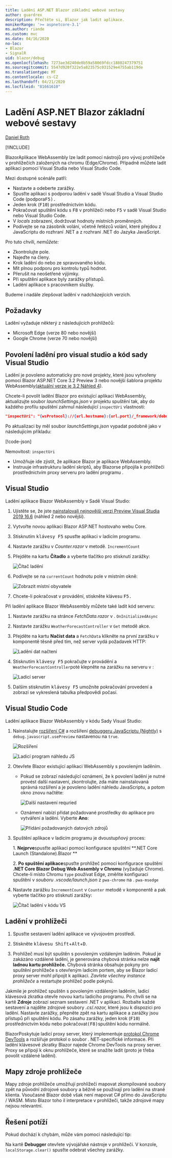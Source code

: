 ```yaml
---
title: Ladění ASP.NET Blazor základní webové sestavy
author: guardrex
description: Přečtěte si, Blazor jak ladit aplikace.
monikerRange: '>= aspnetcore-3.1'
ms.author: riande
ms.custom: mvc
ms.date: 04/16/2020
no-loc:
- Blazor
- SignalR
uid: blazor/debug
ms.openlocfilehash: 7273ae3d240de0b59a58069fdcc1880247379751
ms.sourcegitcommit: 5547d920f322e5a823575c031529e4755ab119de
ms.translationtype: MT
ms.contentlocale: cs-CZ
ms.lasthandoff: 04/21/2020
ms.locfileid: "81661610"
---
```

# <a name="debug-aspnet-core-opno-locblazor-webassembly"></a>Ladění ASP.NET Blazor základní webové sestavy

[Daniel Roth](https://github.com/danroth27)

[!INCLUDE[](~/includes/blazorwasm-preview-notice.md)]

BlazorAplikace WebAssembly lze ladit pomocí nástrojů pro vývoj prohlížeče v prohlížečích založených na chromu (Edge/Chrome).  Případně můžete ladit aplikaci pomocí Visual Studia nebo Visual Studio Code.

Mezi dostupné scénáře patří:

* Nastavte a odeberte zarážky.
* Spusťte aplikaci s podporou ladění v sadě Visual Studio a Visual Studio Code (podpora<kbd>F5).</kbd>
* Jeden krok (<kbd>F10</kbd>) prostřednictvím kódu.
* Pokračovat spuštění kódu s <kbd>F8</kbd> v prohlížeči nebo <kbd>F5</kbd> v sadě Visual Studio nebo Visual Studio Code.
* V *locals* zobrazení, dodržovat hodnoty místních proměnných.
* Podívejte se na zásobník volání, včetně řetězců volání, které přejdou z JavaScriptu do rozhraní .NET a z rozhraní .NET do Jazyka JavaScript.

Pro tuto chvíli, *nemůžete:*

* Zkontrolujte pole.
* Najeďte na členy.
* Krok ladění do nebo ze spravovaného kódu.
* Mít plnou podporu pro kontrolu typů hodnot.
* Přerušit na neošetřené výjimky.
* Při spuštění aplikace byly zarážky přístupů.
* Ladění aplikace s pracovníkem služby.

Budeme i nadále zlepšovat ladění v nadcházejících verzích.

## <a name="prerequisites"></a>Požadavky

Ladění vyžaduje některý z následujících prohlížečů:

* Microsoft Edge (verze 80 nebo novější)
* Google Chrome (verze 70 nebo novější)

## <a name="enable-debugging-for-visual-studio-and-visual-studio-code"></a>Povolení ladění pro visual studio a kód sady Visual Studio

Ladění je povoleno automaticky pro nové projekty, které jsou vytvořeny pomocí Blazor ASP.NET Core 3.2 Preview 3 nebo novější šablona projektu WebAssembly[(aktuální verze je 3.2 Náhled 4](xref:blazor/get-started)).

Chcete-li povolit ladění Blazor pro existující aplikaci WebAssembly, aktualizujte soubor *launchSettings.json* v projektu spuštění tak, aby do každého profilu spuštění zahrnul následující `inspectUri` vlastnosti:

```json
"inspectUri": "{wsProtocol}://{url.hostname}:{url.port}/_framework/debug/ws-proxy?browser={browserInspectUri}"
```

Po aktualizaci by měl soubor *launchSettings.json* vypadat podobně jako v následujícím příkladu:

[!code-json[](debug/launchSettings.json?highlight=14,22)]

Nemovitost: `inspectUri`

* Umožňuje ide zjistit, že aplikace Blazor je aplikace WebAssembly.
* Instruuje infrastrukturu ladění skriptů, aby Blazorse připojila k prohlížeči prostřednictvím proxy serveru pro ladění programu .

## <a name="visual-studio"></a>Visual Studio

Ladění aplikace Blazor WebAssembly v Sadě Visual Studio:

1. Ujistěte se, že jste [nainstalovali nejnovější verzi Preview Visual Studia 2019 16.6](https://visualstudio.com/preview) (náhled 2 nebo novější).
1. Vytvořte novou aplikaci Blazor ASP.NET hostovaho webu Core.
1. Stisknutím <kbd>klávesy F5</kbd> spusťte aplikaci v ladicím programu.
1. Nastavte zarážku v *Counter.razor* v metodě. `IncrementCount`
1. Přejděte na kartu **Čítadlo** a vyberte tlačítko pro stisknutí zarážky:

   ![Čítač ladění](https://devblogs.microsoft.com/aspnet/wp-content/uploads/sites/16/2020/03/vs-debug-counter.png)

1. Podívejte se na `currentCount` hodnotu pole v místním okně:

   ![Zobrazit místní obyvatele](https://devblogs.microsoft.com/aspnet/wp-content/uploads/sites/16/2020/03/vs-debug-locals.png)

1. Chcete-li pokračovat v provádění, stiskněte klávesu <kbd>F5.</kbd>

Při ladění aplikace Blazor WebAssembly můžete také ladit kód serveru:

1. Nastavte zarážku na stránce *FetchData.razor* v . `OnInitializedAsync`
1. Nastavte zarážku `WeatherForecastController` v `Get` metodě akce.
1. Přejděte na kartu **Načíst data** a `FetchData` klikněte na první zarážku v komponentě těsně před tím, než server vydá požadavek HTTP:

   ![Ladění dat načtení](https://devblogs.microsoft.com/aspnet/wp-content/uploads/sites/16/2020/03/vs-debug-fetch-data.png)

1. Stisknutím <kbd>klávesy F5</kbd> pokračujte v provádění a `WeatherForecastController`poté klepněte na zarážku na serveru v :

   ![Ladicí server](https://devblogs.microsoft.com/aspnet/wp-content/uploads/sites/16/2020/03/vs-debug-server.png)

1. Dalším stisknutím <kbd>klávesy F5</kbd> umožníte pokračování provedení a zobrazí se vykreslená tabulka předpovědi počasí.

<a id="vscode"></a>

## <a name="visual-studio-code"></a>Visual Studio Code

Ladění aplikace Blazor WebAssembly v kódu Sady Visual Studio:
 
1. Nainstalujte [rozšíření C#](https://marketplace.visualstudio.com/items?itemName=ms-dotnettools.csharp) a rozšíření [debuggeru JavaScriptu (Nightly)](https://marketplace.visualstudio.com/items?itemName=ms-vscode.js-debug-nightly) s `debug.javascript.usePreview` nastavenou na `true`.

   ![Rozšíření](https://devblogs.microsoft.com/aspnet/wp-content/uploads/sites/16/2020/03/vscode-extensions.png)

   ![Ladicí program náhledu JS](https://devblogs.microsoft.com/aspnet/wp-content/uploads/sites/16/2020/03/vscode-js-use-preview.png)

1. Otevřete Blazor existující aplikaci WebAssembly s povoleným laděním.

   * Pokud se zobrazí následující oznámení, že k povolení ladění je nutné provést další nastavení, zkontrolujte, zda máte nainstalovaná správná rozšíření a je povoleno ladění náhledu JavaScriptu, a potom okno znovu načtěte:

     ![Další nastavení requried](https://devblogs.microsoft.com/aspnet/wp-content/uploads/sites/16/2020/03/vscode-additional-setup.png)

   * Oznámení nabízí přidat požadované prostředky do aplikace pro vytváření a ladění. Vyberte **Ano**:

     ![Přidání požadovaných datových zdrojů](https://devblogs.microsoft.com/aspnet/wp-content/uploads/sites/16/2020/03/vscode-required-assets.png)

1. Spuštění aplikace v ladicím programu je dvoustupňový proces:

   1\. **Nejprve**spusťte aplikaci pomocí konfigurace spuštění **.NET Core Launch (Standalone).Blazor **

   2\. **Po spuštění aplikace**spusťte prohlížeč pomocí konfigurace spuštění **.NET Core Blazor Debug Web Assembly v Chromu** (vyžaduje Chrome). Chcete-li místo Chromu `type` používat Edge, změňte konfiguraci spuštění v *souboru .vscode/launch.json* z `pwa-chrome` na . `pwa-msedge`

1. Nastavte zarážku `IncrementCount` v `Counter` metodě v komponentě a pak vyberte tlačítko pro stisknutí zarážky:

   ![Čítač ladění v kódu VS](https://devblogs.microsoft.com/aspnet/wp-content/uploads/sites/16/2020/03/vscode-debug-counter.png)

## <a name="debug-in-the-browser"></a>Ladění v prohlížeči

1. Spusťte sestavení ladění aplikace ve vývojovém prostředí.

1. Stiskněte <kbd>klávesu Shift</kbd>+<kbd>Alt</kbd>+<kbd>D</kbd>.

1. Prohlížeč musí být spuštěn s povoleným vzdáleným laděním. Pokud je zakázáno vzdálené ladění, je generována chybová stránka nelze **najít ladnou kartu prohlížeče.** Chybová stránka obsahuje pokyny pro spuštění prohlížeče s otevřeným ladicím portem, aby se Blazor ladicí proxy server mohl připojit k aplikaci. *Zavřete všechny instance prohlížeče* a restartujte prohlížeč podle pokynů.

Jakmile je prohlížeč spuštěn s povoleným vzdáleným laděním, ladicí klávesová zkratka otevře novou kartu ladicího programu. Po chvíli se na kartě **Zdroje** zobrazí seznam sestavení .NET v aplikaci. Rozbalte každé sestavení a najděte zdrojové soubory *.cs*/*.razor,* které jsou k dispozici pro ladění. Nastavte zarážky, přepněte zpět na kartu aplikace a zarážky jsou přístupů při spuštění kódu. Po zásahu zarážky, jeden krok (<kbd>F10</kbd>) prostřednictvím kódu nebo pokračovat<kbd>(F8)</kbd>spuštění kódu normálně.

BlazorPoskytuje ladicí proxy server, který implementuje [protokol Chrome DevTools](https://chromedevtools.github.io/devtools-protocol/) a rozšiřuje protokol o soubor . NET-specifické informace. Při ladění klávesové zkratky Blazor najede Chrome DevTools na proxy server. Proxy se připojí k oknu prohlížeče, které se snažíte ladit (proto je třeba povolit vzdálené ladění).

## <a name="browser-source-maps"></a>Mapy zdroje prohlížeče

Mapy zdroje prohlížeče umožňují prohlížeči mapovat zkompilované soubory zpět na původní zdrojové soubory a běžně se používají pro ladění na straně klienta. Vsoučasné Blazor době však není mapovat C# přímo do JavaScriptu / WASM. Místo Blazor toho il interpretace v prohlížeči, takže zdrojové mapy nejsou relevantní.

## <a name="troubleshoot"></a>Řešení potíží

Pokud dochází k chybám, může vám pomoci následující tip:

Na kartě **Debugger** otevřete vývojářské nástroje v prohlížeči. V konzole, `localStorage.clear()` spusťte odebrat všechny zarážky.
